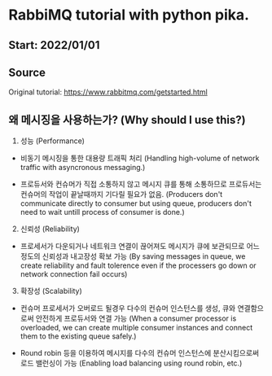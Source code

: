 # RabbiMQ tutorial with python pika.

## Start: 2022/01/01

## Source

Original tutorial: https://www.rabbitmq.com/getstarted.html

## 왜 메시징을 사용하는가? (Why should I use this?)

1. 성능 (Performance)

- 비동기 메시징을 통한 대용량 트래픽 처리
  (Handling high-volume of network traffic with asyncronous messaging.)

- 프로듀서와 컨슈머가 직접 소통하지 않고 메시지 큐를 통해 소통하므로 프로듀서는 컨슈머의 작업이 끝날때까지 기다릴 필요가 없음.
  (Producers don't communicate directly to consumer but using queue, producers don't need to wait untill process of consumer is done.)

2. 신뢰성 (Reliability)

- 프로세서가 다운되거나 네트워크 연결이 끊어져도 메시지가 큐에 보관되므로 어느 정도의 신뢰성과 내고장성 확보 가능
  (By saving messages in queue, we create reliability and fault tolerence even if the processers go down or network connection fail occurs)

3. 확장성 (Scalability)

- 컨슈머 프로세서가 오버로드 될경우 다수의 컨슈머 인스턴스를 생성, 큐와 연결함으로써 안전하게 프로듀서와 연결 가능
  (When a consumer processor is overloaded, we can create multiple consumer instances and connect them to the existing queue safely.)

- Round robin 등을 이용하여 메시지를 다수의 컨슈머 인스턴스에 분산시킴으로써 로드 밸런싱이 가능
  (Enabling load balancing using round robin, etc.)
